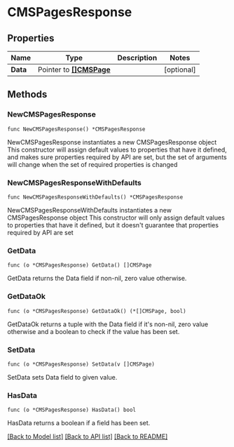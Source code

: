 # CMSPagesResponse

## Properties

Name | Type | Description | Notes
------------ | ------------- | ------------- | -------------
**Data** | Pointer to [**[]CMSPage**](CMSPage.md) |  | [optional] 

## Methods

### NewCMSPagesResponse

`func NewCMSPagesResponse() *CMSPagesResponse`

NewCMSPagesResponse instantiates a new CMSPagesResponse object
This constructor will assign default values to properties that have it defined,
and makes sure properties required by API are set, but the set of arguments
will change when the set of required properties is changed

### NewCMSPagesResponseWithDefaults

`func NewCMSPagesResponseWithDefaults() *CMSPagesResponse`

NewCMSPagesResponseWithDefaults instantiates a new CMSPagesResponse object
This constructor will only assign default values to properties that have it defined,
but it doesn't guarantee that properties required by API are set

### GetData

`func (o *CMSPagesResponse) GetData() []CMSPage`

GetData returns the Data field if non-nil, zero value otherwise.

### GetDataOk

`func (o *CMSPagesResponse) GetDataOk() (*[]CMSPage, bool)`

GetDataOk returns a tuple with the Data field if it's non-nil, zero value otherwise
and a boolean to check if the value has been set.

### SetData

`func (o *CMSPagesResponse) SetData(v []CMSPage)`

SetData sets Data field to given value.

### HasData

`func (o *CMSPagesResponse) HasData() bool`

HasData returns a boolean if a field has been set.


[[Back to Model list]](../README.md#documentation-for-models) [[Back to API list]](../README.md#documentation-for-api-endpoints) [[Back to README]](../README.md)


